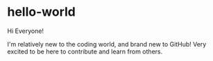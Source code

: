 # hello-world

Hi Everyone!

I'm relatively new to the coding world, and brand new to GitHub! Very excited to be here to contribute and learn from others.
